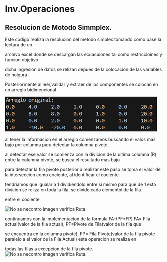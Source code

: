 # Inv.Operaciones
## Resolucion de Motodo Simmplex. ##
Este codigo realiza la resolucion del metodo simplex tomando como base la lectura de un  

  archivo excel donde se descargan las ecuacuiones tal como restriccioines y funcion objetivo  

  dicha ingresion de datos se relizan depues de la colocacion de las variables de holgura.  

  Posteriormente al leer,validar y extraer de los componentes se colocan en un arreglo bidimencional

  
![No se necontro imagen verifica Ruta.](https://raw.githubusercontent.com/christianjosuesis/Inv.Operaciones/84c16696b80781db88ac93c4ce286e5a71e129df/tab1.png "Tabla de inicio.")

  al tener la informacion en el arreglo comenzamos buscando el valos mas bajo por columna para detectar la columna pivote, 

  al detectar ese valor se comienza con la divicion de la ultima columna (R) entre la columna pivote, se busca el resultado mas bajo  


  para detectar la fila pivote posterior a realizar este paso se toma el valor de la interseccion como cociente, al identificar el cociente  


  tendriamos que igualar a 1 dividiendolo entre si mismo para que de 1 esta divicion se reliza en toda la fila, se divide cada elementoi de la fila  

  entre el cociente 

![No se necontro imagen verifica Ruta.](C:\Users\chris\OneDrive\Documents\GitHub\java-labs\resurces\imagenes\tab2.png "Tabla cociente = 1.")


  continuamos con la implementacion de la formula FA-(PF*FP) FA= Fila actual(valor de la fila actual), PF=Pivote de Fila(valor de la fila que  
  
  se encuentra en la columna pivote), FP= Fila Pivote(valor de la fila pivote paralelo a el valor de la Fila Actual) esta operacion se realiza en  
  
  todas las filas a excepcion de la fila pivote.  
  ![No se necontro imagen verifica Ruta.](C:\Users\chris\OneDrive\Documents\GitHub\java-labs\resurces\imagenes\tab3.png "Tabla Final.")
